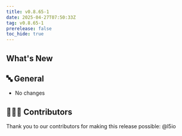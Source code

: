 ```yaml
---
title: v0.8.65-1
date: 2025-04-27T07:50:33Z
tag: v0.8.65-1
prerelease: false
toc_hide: true
---
```


## What's New
## 🔤 General
* No changes

## 👨🏽‍💻 Contributors

Thank you to our contributors for making this release possible:
@l5io
